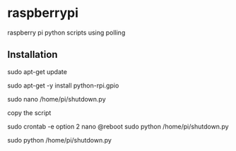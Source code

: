 # raspberrypi
raspberry pi python scripts using polling

## Installation
sudo apt-get update

sudo apt-get -y install python-rpi.gpio


sudo nano /home/pi/shutdown.py

copy the script

sudo crontab -e
option 2 nano
@reboot sudo python /home/pi/shutdown.py

sudo python /home/pi/shutdown.py
